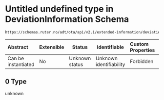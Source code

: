 # Untitled undefined type in DeviationInformation Schema

```txt
https://schemas.ruter.no/adt/ota/api/v2.1/extended-information/deviation-information.json#/examples/0/situationMessages/0
```




| Abstract            | Extensible | Status         | Identifiable            | Custom Properties | Additional Properties | Access Restrictions | Defined In                                                                                                          |
| :------------------ | ---------- | -------------- | ----------------------- | :---------------- | --------------------- | ------------------- | ------------------------------------------------------------------------------------------------------------------- |
| Can be instantiated | No         | Unknown status | Unknown identifiability | Forbidden         | Allowed               | none                | [deviation-information.json\*](../../schema/extended-information/deviation-information.json "open original schema") |

## 0 Type

unknown
